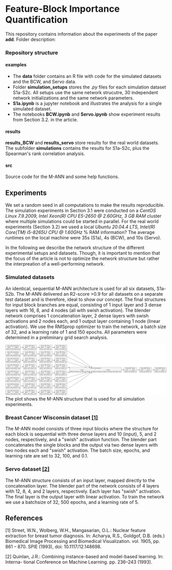 # Feature-Block Importance Quantification
This repository contains information about the experiments of the paper **add**. 
Folder description:

### Repository structure

#### examples
- The **data** folder contains an R file with code for the simulated datasets and the BCW, and Servo data.
- Folder **simulation_setups** stores the *.py* files for each simulation dataset S1a-S2c. All setups use the same network strucutre, 30 independent network initializations and the same network parameters. 
- **S1a.ipynb** is a jupyter notebook and illustrates the analysis for a single simulated dataset. 
- The notebooks **BCW.ipynb** and **Servo.ipynb** show experiment results from Section 3.2. in the article.

#### results
**results_BCW** and **results_servo** store results for the real world datasets. The subfolder **simulations** contains the results for S1a-S2c, plus the Spearman's rank correlation analysis.

#### src
Source code for the M-ANN and some help functions.

## Experiments
We set a random seed in all computations to make the results reproducible.
The simulation experiments in Section 3.1 were conducted on a *CentOS Linux 7.9.2009, Intel Xeon(R) CPU E5-2650 @ 2.60GHz, 3 GB RAM* cluster where multiple simulations could be started in parallel. For the real world experiments (Section 3.2) we used a local *Ubuntu 20.04.4 LTS, Intel(R) Core(TM) i5-8265U CPU @ 1.60GHz* % RAM information? The average runtimes on the local machine were 35s (S1a), 4s (BCW), and 10s (Servo). 

In the following we describe the network structure of the different experimental setups and datasets. Though, it is important to mention that the focus of the article is not to optimize the network structure but rather the interpreation of a well-performing network.

### Simulated datasets
An identical, sequential M-ANN architecture is used for all six datasets, S1a-S2b. The M-ANN delivered an R2-score >0.9 for all datasets on a separate test dataset and is therefore, ideal to show our concept. The final structures for input block branches are equal, consisting of 1 input layer and 3 dense layers with 16, 8, and 4 nodes (all with swish activation). The blender network comprises 1 concatenation layer, 2 dense layers with swish activations and 2 nodes each, and 1 output layer containing 1 node (linear activation). We use the RMSprop optimizer to train the network, a batch size of 32, and a learning rate of 1 and 150 epochs. All parameters were determined in a preliminary grid search analysis.

<img src="https://github.com/annajenul/Block_Importance_Quantification/blob/master/examples/Simulation_M_ANN.png" width="1400"/> The plot shows the M-ANN structure that is used for all simulation experiments. </img>

### Breast Cancer Wisconsin dataset [[1]](#1)
The M-ANN model consists of three input blocks where the structure for each block is sequential with three dense layers and 10 (input), 5, and 2 nodes, respectively, and a "swish" activation function. The blender part concatenates the single blocks and the output via two dense layers with two nodes each and "swish" activation. The batch size, epochs, and learning rate are set to 32, 100, and 0.1.

### Servo dataset [[2]](#2)
The M-ANN structure consists of an input layer, mapped directly to the concatenation layer. The blender part of the network consists of 4 layers with 12, 8, 4, and 2 layers, respectively. Each layer has "swish" activation. The final layer is the output layer with linear activation. To train the network we use a batchsize of 32, 500 epochs, and a learning rate of 5.


## References
<a id="1">[1]</a> 
Street, W.N., Wolberg, W.H., Mangasarian, O.L.: Nuclear feature extraction for
breast tumor diagnosis. In: Acharya, R.S., Goldgof, D.B. (eds.) Biomedical Image
Processing and Biomedical Visualization. vol. 1905, pp. 861 – 870. SPIE (1993),
doi: 10.1117/12.148698.

<a id="2">[2]</a> 
Quinlan, J.R.: Combining instance-based and model-based learning. In: Interna-
tional Conference on Machine Learning. pp. 236–243 (1993).
